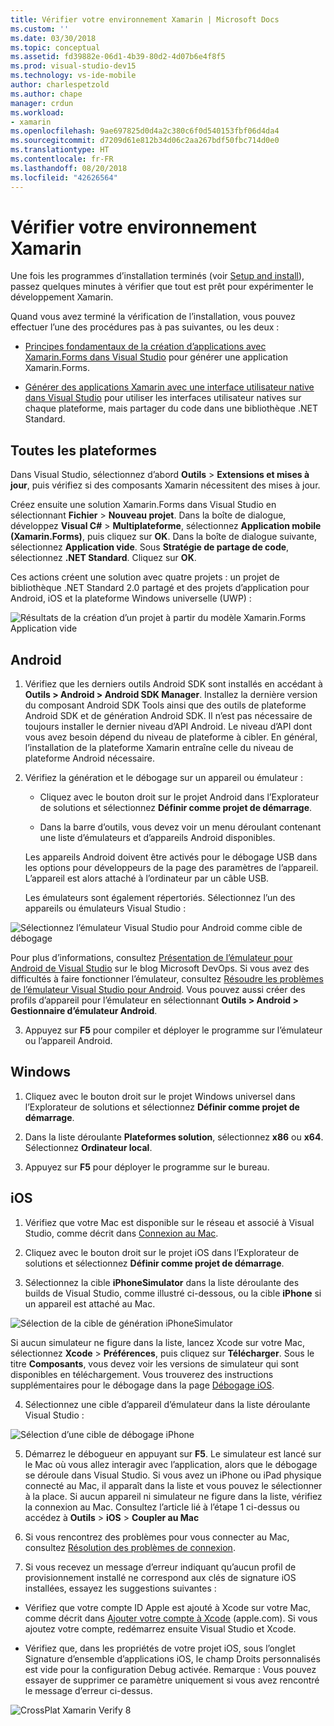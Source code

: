 ```yaml
---
title: Vérifier votre environnement Xamarin | Microsoft Docs
ms.custom: ''
ms.date: 03/30/2018
ms.topic: conceptual
ms.assetid: fd39882e-06d1-4b39-80d2-4d07b6e4f8f5
ms.prod: visual-studio-dev15
ms.technology: vs-ide-mobile
author: charlespetzold
ms.author: chape
manager: crdun
ms.workload:
- xamarin
ms.openlocfilehash: 9ae697825d0d4a2c380c6f0d540153fbf06d4da4
ms.sourcegitcommit: d7209d61e812b34d06c2aa267bdf50fbc714d0e0
ms.translationtype: HT
ms.contentlocale: fr-FR
ms.lasthandoff: 08/20/2018
ms.locfileid: "42626564"
---
```

# <a name="verify-your-xamarin-environment"></a>Vérifier votre environnement Xamarin

Une fois les programmes d’installation terminés (voir [Setup and install](../cross-platform/setup-and-install.md)), passez quelques minutes à vérifier que tout est prêt pour expérimenter le développement Xamarin.

 Quand vous avez terminé la vérification de l’installation, vous pouvez effectuer l’une des procédures pas à pas suivantes, ou les deux :

-   [Principes fondamentaux de la création d’applications avec Xamarin.Forms dans Visual Studio](../cross-platform/learn-app-building-basics-with-xamarin-forms-in-visual-studio.md) pour générer une application Xamarin.Forms.

-   [Générer des applications Xamarin avec une interface utilisateur native dans Visual Studio](../cross-platform/build-apps-with-native-ui-using-xamarin-in-visual-studio.md) pour utiliser les interfaces utilisateur natives sur chaque plateforme, mais partager du code dans une bibliothèque .NET Standard.

## <a name="all-platforms"></a>Toutes les plateformes

Dans Visual Studio, sélectionnez d’abord **Outils** >  **Extensions et mises à jour**, puis vérifiez si des composants Xamarin nécessitent des mises à jour.

Créez ensuite une solution Xamarin.Forms dans Visual Studio en sélectionnant **Fichier** > **Nouveau projet**. Dans la boîte de dialogue, développez **Visual C#** > **Multiplateforme**, sélectionnez **Application mobile (Xamarin.Forms)**, puis cliquez sur **OK**. Dans la boîte de dialogue suivante, sélectionnez **Application vide**. Sous **Stratégie de partage de code**, sélectionnez **.NET Standard**. Cliquez sur **OK**.

Ces actions créent une solution avec quatre projets : un projet de bibliothèque .NET Standard 2.0 partagé et des projets d’application pour Android, iOS et la plateforme Windows universelle (UWP) :

![Résultats de la création d’un projet à partir du modèle Xamarin.Forms Application vide](../cross-platform/media/crossplat-xamarin-verify-1.png "CrossPlat Xamarin Verify 1")

## <a name="android"></a>Android

1. Vérifiez que les derniers outils Android SDK sont installés en accédant à **Outils > Android > Android SDK Manager**. Installez la dernière version du composant Android SDK Tools ainsi que des outils de plateforme Android SDK et de génération Android SDK. Il n’est pas nécessaire de toujours installer le dernier niveau d’API Android. Le niveau d’API dont vous avez besoin dépend du niveau de plateforme à cibler. En général, l’installation de la plateforme Xamarin entraîne celle du niveau de plateforme Android nécessaire.

2.  Vérifiez la génération et le débogage sur un appareil ou émulateur :

    -   Cliquez avec le bouton droit sur le projet Android dans l’Explorateur de solutions et sélectionnez **Définir comme projet de démarrage**.

    -   Dans la barre d’outils, vous devez voir un menu déroulant contenant une liste d’émulateurs et d’appareils Android disponibles.

    Les appareils Android doivent être activés pour le débogage USB dans les options pour développeurs de la page des paramètres de l’appareil. L’appareil est alors attaché à l’ordinateur par un câble USB.

    Les émulateurs sont également répertoriés. Sélectionnez l’un des appareils ou émulateurs Visual Studio :

  ![Sélectionnez l’émulateur Visual Studio pour Android comme cible de débogage](../cross-platform/media/crossplat-xamarin-verify-3.png "CrossPlat Xamarin Verify 3")

  Pour plus d’informations, consultez [Présentation de l’émulateur pour Android de Visual Studio](https://blogs.msdn.microsoft.com/devops/2014/11/12/introducing-visual-studios-emulator-for-android/) sur le blog Microsoft DevOps. Si vous avez des difficultés à faire fonctionner l’émulateur, consultez [Résoudre les problèmes de l’émulateur Visual Studio pour Android](../cross-platform/troubleshooting-the-visual-studio-emulator-for-android.md). Vous pouvez aussi créer des profils d’appareil pour l’émulateur en sélectionnant **Outils > Android > Gestionnaire d’émulateur Android**.

3. Appuyez sur **F5** pour compiler et déployer le programme sur l’émulateur ou l’appareil Android.

## <a name="windows"></a>Windows

1.  Cliquez avec le bouton droit sur le projet Windows universel dans l’Explorateur de solutions et sélectionnez **Définir comme projet de démarrage**.

2.  Dans la liste déroulante **Plateformes solution**, sélectionnez **x86** ou **x64**. Sélectionnez **Ordinateur local**.

3.  Appuyez sur **F5** pour déployer le programme sur le bureau.

## <a name="ios"></a>iOS

1.  Vérifiez que votre Mac est disponible sur le réseau et associé à Visual Studio, comme décrit dans [Connexion au Mac](/xamarin/ios/get-started/installation/windows/connecting-to-mac/).

2.  Cliquez avec le bouton droit sur le projet iOS dans l’Explorateur de solutions et sélectionnez **Définir comme projet de démarrage**.

3.  Sélectionnez la cible **iPhoneSimulator** dans la liste déroulante des builds de Visual Studio, comme illustré ci-dessous, ou la cible **iPhone** si un appareil est attaché au Mac.

 ![Sélection de la cible de génération iPhoneSimulator](../cross-platform/media/crossplat-xamarin-verify-5.png "CrossPlat Xamarin Verify 5")

 Si aucun simulateur ne figure dans la liste, lancez Xcode sur votre Mac, sélectionnez **Xcode** >  **Préférences**, puis cliquez sur **Télécharger**. Sous le titre **Composants**, vous devez voir les versions de simulateur qui sont disponibles en téléchargement. Vous trouverez des instructions supplémentaires pour le débogage dans la page [Débogage iOS](/xamarin/ios/deploy-test/debugging-in-xamarin-ios).

4.  Sélectionnez une cible d’appareil d’émulateur dans la liste déroulante Visual Studio :

 ![Sélection d’une cible de débogage iPhone](../cross-platform/media/crossplat-xamarin-verify-6.png "CrossPlat Xamarin Verify 6")

5. Démarrez le débogueur en appuyant sur **F5**. Le simulateur est lancé sur le Mac où vous allez interagir avec l’application, alors que le débogage se déroule dans Visual Studio. Si vous avez un iPhone ou iPad physique connecté au Mac, il apparaît dans la liste et vous pouvez le sélectionner à la place. Si aucun appareil ni simulateur ne figure dans la liste, vérifiez la connexion au Mac. Consultez l’article lié à l’étape 1 ci-dessus ou accédez à **Outils** > **iOS** > **Coupler au Mac**

6.  Si vous rencontrez des problèmes pour vous connecter au Mac, consultez [Résolution des problèmes de connexion](/xamarin/ios/get-started/installation/windows/connecting-to-mac/troubleshooting/).

7.  Si vous recevez un message d’erreur indiquant qu’aucun profil de provisionnement installé ne correspond aux clés de signature iOS installées, essayez les suggestions suivantes :

  - Vérifiez que votre compte ID Apple est ajouté à Xcode sur votre Mac, comme décrit dans [Ajouter votre compte à Xcode](https://developer.apple.com/library/content/documentation/IDEs/Conceptual/AppStoreDistributionTutorial/AddingYourAccounttoXcode/AddingYourAccounttoXcode.html#//apple_ref/doc/uid/TP40013839-CH40-SW1) (apple.com).  Si vous ajoutez votre compte, redémarrez ensuite Visual Studio et Xcode.

  - Vérifiez que, dans les propriétés de votre projet iOS, sous l’onglet Signature d’ensemble d’applications iOS, le champ Droits personnalisés est vide pour la configuration Debug activée.  Remarque : Vous pouvez essayer de supprimer ce paramètre uniquement si vous avez rencontré le message d’erreur ci-dessus.

  ![CrossPlat Xamarin Verify 8](../cross-platform/media/crossplat-xamarin-verify-8.png "CrossPlat Xamarin Verify 8")
